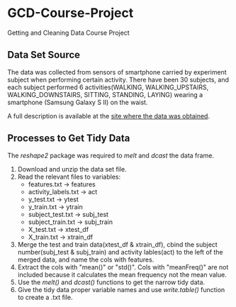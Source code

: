 # GCD-Course-Project
Getting and Cleaning Data Course Project

## Data Set Source

The data was collected from sensors of smartphone carried by experiment subject when performing certain activity.
There have been 30 subjects, and each subject performed 6 activities(WALKING, WALKING\_UPSTAIRS, WALKING\_DOWNSTAIRS, SITTING, STANDING, LAYING) wearing a smartphone (Samsung Galaxy S II) on the waist. 

A full description is available at the [site where the data was obtained](http://archive.ics.uci.edu/ml/datasets/Human+Activity+Recognition+Using+Smartphones). 

## Processes to Get Tidy Data

The *reshape2* package was required to *melt* and *dcast* the data frame.

1. Download and unzip the data set file.
2. Read the relevant files to variables: 
	- features.txt -> features
	- activity\_labels.txt -> act
	- y\_test.txt -> ytest
	- y\_train.txt -> ytrain
	- subject\_test.txt -> subj\_test
	- subject\_train.txt -> subj\_train
	- X\_test.txt -> xtest\_df
	- X\_train.txt -> xtrain\_df
3. Merge the test and train data(xtest\_df & xtrain\_df), cbind the subject number(subj\_test & subj\_train) and activity lables(act) to the left of the merged data, and name the cols with features.
4. Extract the cols with "mean()" or "std()". Cols with "meanFreq()" are not included because it calculates the mean frequency not the mean value.
5. Use the *melt()* and *dcast()* functions to get the narrow tidy data.
6. Give the tidy data proper variable names and use *write.table()* function to create a .txt file.